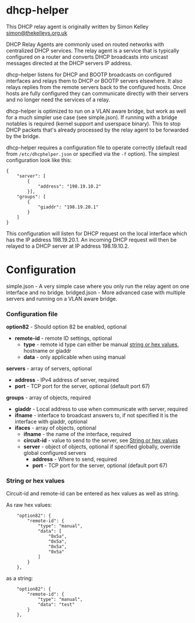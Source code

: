 # dhcp-helper

This DHCP relay agent is originally written by Simon Kelley
<simon@thekelleys.org.uk>

DHCP Relay Agents are commonly used on routed networks with
centralized DHCP services. The relay agent is a service that is
typically configured on a router and converts DHCP broadcasts into
unicast messages directed at the DHCP servers IP address.

dhcp-helper listens for DHCP and BOOTP broadcasts on configured
interfaces and relays them to DHCP or BOOTP servers elsewhere. It also
relays replies from the remote servers back to the configured
hosts. Once hosts are fully configured they can communicate directly
with their servers and no longer need the services of a relay.

dhcp-helper is optimized to run on a VLAN aware bridge, but work as well
for a much simpler use case (see simple.json). If running with a bridge
notables is required (kernel support and userspace binary). This to stop
DHCP packets that's already processed by the relay agent to be forwarded
by the bridge.

dhcp-helper requires a configuration file to operate correctly (default
read from `/etc/dhcphelper.json` or specified via the `-f`
option). The simplest configuration look like this:
```
{
    "server": [
        {
            "address": "198.19.10.2"
        }],
    "groups": [
        {
            "giaddr": "198.19.20.1"
        }
    ]
}
```

This configuration will listen for DHCP request on the local interface
which has the IP address 198.19.20.1. An incoming DHCP request will
then be relayed to a DHCP server at IP address 198.19.10.2.

# Configuration

simple.json - A very simple case where you only run the relay agent on one interface and no bridge.
bridged.json - More advanced case with multiple servers and running on a VLAN aware bridge.

### Configuration file
**option82** - Should option 82 be enabled, optional
  * **remote-id** - remote ID settings, optional
    * **type** - remote id type can either be manual [string or hex values](#string-or-hex-values), hostname or giaddr
    * **data** - only applicable when using manual

**servers** - array of servers, optional
  * **address** - IPv4 address of server, required
  * **port** - TCP port for the server, optional (default port 67)

**groups** - array of objects, required
  * **giaddr** - Local address to use when communicate with server, required
  * **ifname** - interface to broadcast answers to, if not specified it is the interface with giaddr, optional
  * **ifaces** - array of objects, optional
    * **ifname** - the name of the interface, required
    * **circuit-id** - value to send to the server, see [String or hex values](#string-or-hex-values)
    * **server** - object of objects, optional if specified globally, override global configured servers
        * **address** - Where to send, required
        * **port** - TCP port for the server, optional (default port 67)

### String or hex values
Circuit-id and remote-id can be entered as hex values as well as string.

As raw hex values:
```
    "option82": {
        "remote-id": {
            "type": "manual",
            "data": [
                "0x5a",
                "0x5a",
                "0x5a",
                "0x5a"
            ]
        }
    },
```
as a string:
```
    "option82": {
        "remote-id": {
            "type": "manual",
            "data": "test"
        }
    },
```
